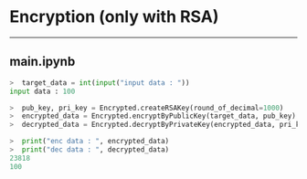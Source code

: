 
# Encryption (only with RSA)

*****

## main.ipynb

```python 
>  target_data = int(input("input data : "))
input data : 100

>  pub_key, pri_key = Encrypted.createRSAKey(round_of_decimal=1000)
>  encrypted_data = Encrypted.encryptByPublicKey(target_data, pub_key)
>  decrypted_data = Encrypted.decryptByPrivateKey(encrypted_data, pri_key)

>  print("enc data : ", encrypted_data)
>  print("dec data : ", decrypted_data)
23818
100
```

